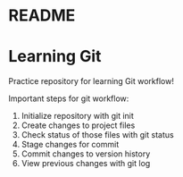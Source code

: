 # README 
# Learning Git 

Practice repository for learning Git workflow!

Important steps for git workflow:

1. Initialize repository with git init
2. Create changes to project files 
3. Check status of those files with git status
4. Stage changes for commit
5. Commit changes to version history
6. View previous changes with git log